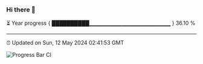 ### Hi there 👋

⏳ Year progress { ██████████▁▁▁▁▁▁▁▁▁▁▁▁▁▁▁▁▁▁▁▁ } 36.10 %

---

⏰ Updated on Sun, 12 May 2024 02:41:53 GMT

![Progress Bar CI](https://github.com/IshwaranRudhara/GIT-ACTION/workflows/Progress%20Bar%20CI/badge.svg)
